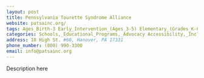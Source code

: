 ```yaml
---
layout: post
title: Pennsylvania Tourette Syndrome Alliance
website: patsainc.org/
tags: Ages_Birth-3 Early_Intervention_(Ages_3-5) Elementary_(Grades_K-6) Secondary_(Grades_7-12) Post_Secondary_(High_School_and_Beyond)
categories: Schools,_Educational_Programs,_Advocacy Accessibility,_Inclusion,_Safety,_Health Camps
address: 18 High St. #68, Hanover, PA 17331
phone_number: (800) 990-3300
email: info@patsainc.org
---
```

Description here